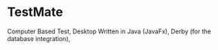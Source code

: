 # TestMate
Computer Based Test, Desktop Written in Java  (JavaFx), Derby (for the database integration), 

